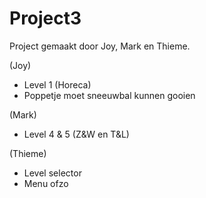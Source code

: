 # Project3
Project gemaakt door Joy, Mark en Thieme.

(Joy)
- Level 1 (Horeca)
- Poppetje moet sneeuwbal kunnen gooien

(Mark)
- Level 4 & 5 (Z&W en T&L)

(Thieme)
- Level selector
- Menu ofzo 
